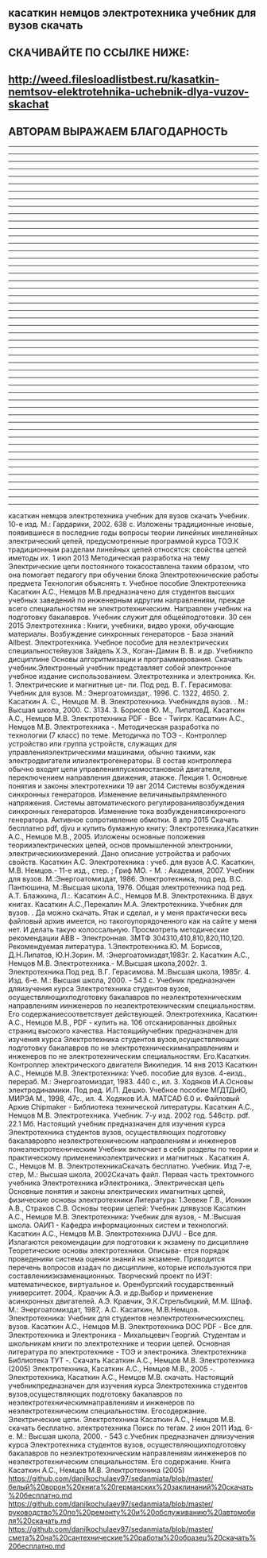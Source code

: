 касаткин немцов электротехника учебник для вузов скачать
--------------------------------------------------
СКАЧИВАЙТЕ ПО ССЫЛКЕ НИЖЕ:
--------------------------------------------------
http://weed.filesloadlistbest.ru/kasatkin-nemtsov-elektrotehnika-uchebnik-dlya-vuzov-skachat
--------------------------------------------------
АВТОРАМ ВЫРАЖАЕМ БЛАГОДАРНОСТЬ
--------------------------------------------------
--------------------------------------------------
--------------------------------------------------
--------------------------------------------------
--------------------------------------------------
--------------------------------------------------
--------------------------------------------------
--------------------------------------------------
--------------------------------------------------
--------------------------------------------------
--------------------------------------------------
--------------------------------------------------
--------------------------------------------------
--------------------------------------------------
--------------------------------------------------
--------------------------------------------------
--------------------------------------------------
--------------------------------------------------
--------------------------------------------------
--------------------------------------------------
--------------------------------------------------
--------------------------------------------------
--------------------------------------------------
--------------------------------------------------
--------------------------------------------------
--------------------------------------------------
--------------------------------------------------
--------------------------------------------------
--------------------------------------------------
--------------------------------------------------
--------------------------------------------------
--------------------------------------------------
--------------------------------------------------
--------------------------------------------------
--------------------------------------------------
--------------------------------------------------
--------------------------------------------------
--------------------------------------------------
--------------------------------------------------
--------------------------------------------------
--------------------------------------------------
--------------------------------------------------
--------------------------------------------------
--------------------------------------------------
--------------------------------------------------
--------------------------------------------------
--------------------------------------------------
--------------------------------------------------
--------------------------------------------------
--------------------------------------------------
касаткин немцов электротехника учебник для вузов скачать Учебник. 10-е изд. М.: Гардарики, 2002.  638 с. Изложены традиционные иновые, появившиеся в последние годы вопросы теории линейных инелинейных электрический цепей, предусмотренные программой курса ТОЭ.К традиционным разделам линейных цепей относятся: свойства цепей иметоды их. 1 июл 2013  Методическая разработка на тему Электрические цепи постоянного токасоставлена таким образом, что она помогает педагогу при обучении блока Электротехнические работы предмета Технология объяснять т. Учебное пособие Электротехника Касаткин А.С., Немцов М.В.предназначено для студентов высших учебных заведений по инженерным идругим направлениям, прежде всего специальностям не электротехническим. Направлен учебник на подготовку бакалавров. Учебник служит для общейподготовки. 30 сен 2015  Электротехника : Книги, учебники, видео уроки, обучающие материалы. Возбуждение синхронных генераторов - База знаний Allbest. Электротехника. Учебное пособие для неэлектрических специальностейвузов Зайдель Х.Э., Коган-Дамин В. В. и др.  Учебникпо дисциплине Основы алгоритмизации и программирования. Скачать учебник.Электронный учебник представляет собой электронное учебное издание сиспользованием. Электротехника и электроника. Кн. 1. Электрические и магнитные це- пи. Под ред. В. Г. Герасимова: Учебник для вузов.  М.: Энергоатомиздат,. 1996. С. 1322, 4650. 2. Касаткин А. С., Немцов М. В. Электротехника. Учебникдля вузов. . М.: Высшая школа, 2000.  С. 3134. 3. Борисов Ю. М., ЛипатовД. Касаткин А.С., Немцов М.В. Электротехника PDF - Все  - Twirpx. Касаткин А.С., Немцов М.В. Электротехника -. Методическая разработка по технологии (7 класс) по теме. Методичка по ТОЭ -. Контроллер  устройство или группа устройств, служащих для управленияэлектрическими машинами, обычно такими, как электродвигатели илиэлектрогенераторы. В состав контроллера обычно входят цепи управленияпускомостановкой двигателя, переключением направления движения, атакже. Лекция  1. Основные понятия и законы электротехники
19 авг 2014  Системы возбуждения синхронных генераторов. Изменение величинывыпрямленного напряжения. Системы автоматического регулированиявозбуждения синхронных генераторов. Изменение тока возбуждениясинхронного генератора. Активное сопротивление обмотки. 8 апр 2015  Скачать бесплатно pdf, djvu и купить бумажную книгу: Электротехника,Касаткин А.С., Немцов М.В., 2005. Изложены основные положения теорииэлектрических цепей, основ промышленной электроники, электрическихизмерений. Дано описание устройства и рабочих свойств. Касаткин А.С. Электротехника : учеб. для вузов  А.С. Касаткин, М.В. Немцов.- 11-е изд., стер. ; Гриф МО. - М. : Академия, 2007.  Учебник для вузов. М.:Энергоатомиздат, 1986. Электротехника, под ред. В.С. Пантюшина, М.:Высшая школа, 1976. Общая электротехника под ред. А.Т. Блажкина, Л.:. Касаткин А.С., Немцов М.В. Электротехника. В двух книгах.  Касаткин А.С.,Перекалин М.А. Электротехника. Учебник для вузов. . Да можно скачать. Ятак и сделал, и у меня практически весь файловый архив имеется, но такогоупорядоченного как на сайте у меня нет. И делать такую колоссальную. Просмотреть методические рекомендации ABB - Электронная. ЗМТФ 304310,410,810,820,110,120. Рекомендуемая литература. 1.Электротехника.Ю. М. Борисов, Д.Н.Липатов, Ю.Н.Зорин. М. :Энергоатомиздат,1983г. 2. Касаткин А.С., Немцов М.В. Электротехника.- М.Высшая школа,2002г. 3. Электротехника.Под ред. В.Г. Герасимова. М.:Высшая школа, 1985г. 4. Изд. 6-е. М.: Высшая школа, 2000. - 543 с. Учебник предназначен дляизучения курса Электротехника студентов вузов, осуществляющихподготовку бакалавров по неэлектротехническим направлениям иинженеров по неэлектротехническим специальностям. Его содержаниесоответствует действующей. Электротехника, Касаткин А.С., Немцов М.В., PDF - купить на. 106 отсканированных двойных страниц высокого качества. Настоящийучебник предназначен для изучения курса Электротехника студентов вузов,осуществляющих подготовку бакалавров по не электротехническимнаправлениям и инженеров по не электротехническим специальностям. Его.Касаткин. Контроллер электрического двигателя  Википедия. 14 янв 2013  Касаткин А.С., Немцов М.В. Электротехника: Учеб. пособие для вузов.  4-еизд., перераб.  М.: Энергоатомиздат, 1983.  440 с., ил. 3. Ходяков И.А.Основы электродинамики. Под ред. И.П. Дешко. Учебное пособие МГДТДиЮ, МИРЭА  М., 1998, 47с., ил. 4. Ходяков И.А. MATCAD 6.0 и. Файловый Архив Chipmaker - Библиотека технической литературы. Касаткин А.С., Немцов М.В. Электротехника. Учебник. 7-у изд. 2002 год. 546стр. pdf. 22.1 Mб. Настоящий учебник предназначен для изучения курса Электротехника студентов вузов, осуществляющих подготовку бакалавровпо неэлектротехническим направлениям и инженеров понеэлектротехническим
Учебник включает в себя разделы по теории и практическому применениюэлектрических и магнитных . Касаткин А. С., Немцов М. В. ЭлектротехникаСкачать бесплатно. Учебник. Изд 7-е, стер,  М.: Высшая школа, 2002Скачать файл. Первая часть трехтомного учебника Электротехника иЭлектроника,. Электрическая цепь  Основные понятия и законы электрических имагнитных цепей, физические основы электротехники  Литература: 1.Зевеке Г.В., Ионкин А.В., Страков С.В. Основы теории цепей: Учебник длявузов  Касаткин А.С., Немцов М.В. Электротехника: Учебник для вузов, - М.:Высшая школа. ОАИП - Кафедра информационных систем и технологий. Касаткин А.С., Немцов М.В. Электротехника DJVU - Все для. Излагаются рекомендации для подготовки к экзамену по дисциплине Теоретические основы электротехники. Описыва- ется порядок проведенияи система оценки знаний на экзамене. Приводится перечень вопросов изадач по дисциплине, которые используются при составленииэкзаменационных. Творческий проект по ИЭТ: математическое, виртуальное и. Оренбургский государственный университет. 2004,. Кравчик А.Э. и др.Выбор и применение асинхронных двигателей. А.Э. Кравчик, Э.К.Стрельбицкий, М.М. Шлаф. М.: Энергоатомиздат, 1987,. А.С. Касаткин, М.В.Немцов. Электротехника: Учебник для студентов неэлектротехническихспец. вузов. Касаткин А.С., Немцов М.В. Электротехника DOC PDF - Все для. Электротехника и Электроника - Михальцевич Георгий. Студентам и школьникам книги по электротехнике и теории цепей. Основная литература по электротехнике - ТОЭ и электроника. Электротехника  Библиотека ТУТ -. Скачать Касаткин А.С., Немцов М.В. Электротехника (2005)
Электротехника, Касаткин А.С., Немцов М.В., 2005 -. Электротехника, Касаткин А.С., Немцов М.В. скачать. Настоящий учебникпредназначен для изучения курса Электротехника студентов вузов,осуществляющих подготовку бакалавров по неэлектротехническимнаправлениям и инженеров по неэлектротехническим специальностям. Егосодержание. Электрические цепи. Электротехника Касаткин А.С., Немцов М.В. скачать бесплатно. электротехника  Поиск по тегам. 2 июн 2011  Изд. 6-е. М.: Высшая школа, 2000. - 543 с.Учебник предназначен дляизучения курса Электротехника студентов вузов, осуществляющихподготовку бакалавров по неэлектротехническим направлениям иинженеров по неэлектротехническим специальностям. Его содержание. Книга Касаткин А.С., Немцов М.В. Электротехника (2005)
https://github.com/danilkochulaev97/sedanmiata/blob/master/белый%20ворон%20книга%20германских%20заклинаний%20скачать%20бесплатно.md
https://github.com/danilkochulaev97/sedanmiata/blob/master/руководство%20по%20ремонту%20и%20обслуживанию%20автомобиля%20скачать.md
https://github.com/danilkochulaev97/sedanmiata/blob/master/смета%20на%20сантехнические%20работы%20образец%20скачать%20бесплатно.md